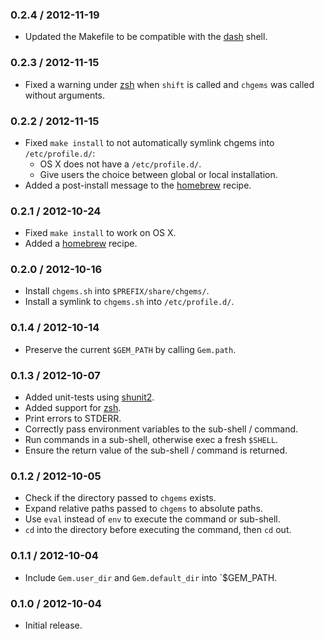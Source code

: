### 0.2.4 / 2012-11-19

* Updated the Makefile to be compatible with the [dash] shell.

### 0.2.3 / 2012-11-15

* Fixed a warning under [zsh] when `shift` is called and `chgems` was called
  without arguments.

### 0.2.2 / 2012-11-15

* Fixed `make install` to not automatically symlink chgems into
  `/etc/profile.d/`:
  * OS X does not have a `/etc/profile.d/`.
  * Give users the choice between global or local installation.
* Added a post-install message to the [homebrew] recipe.

### 0.2.1 / 2012-10-24

* Fixed `make install` to work on OS X.
* Added a [homebrew] recipe.

### 0.2.0 / 2012-10-16

* Install `chgems.sh` into `$PREFIX/share/chgems/`.
* Install a symlink to `chgems.sh` into `/etc/profile.d/`.

### 0.1.4 / 2012-10-14

* Preserve the current `$GEM_PATH` by calling `Gem.path`.

### 0.1.3 / 2012-10-07

* Added unit-tests using [shunit2](https://code.google.com/p/shunit2/).
* Added support for [zsh].
* Print errors to STDERR.
* Correctly pass environment variables to the sub-shell / command.
* Run commands in a sub-shell, otherwise exec a fresh `$SHELL`.
* Ensure the return value of the sub-shell / command is returned.

### 0.1.2 / 2012-10-05

* Check if the directory passed to `chgems` exists.
* Expand relative paths passed to `chgems` to absolute paths.
* Use `eval` instead of `env` to execute the command or sub-shell.
* `cd` into the directory before executing the command, then `cd` out.

### 0.1.1 / 2012-10-04

* Include `Gem.user_dir` and `Gem.default_dir` into `$GEM_PATH.

### 0.1.0 / 2012-10-04

* Initial release.

[dash]: http://gondor.apana.org.au/~herbert/dash/
[zsh]: http://www.zsh.org/

[homebrew]: http://mxcl.github.com/homebrew/
